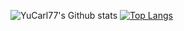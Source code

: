 <!-- 
- 🔭 I’m currently working on ...
- 🌱 I’m currently learning ...
- 👯 I’m looking to collaborate on ...
- 🤔 I’m looking for help with ...
- 💬 Ask me about ...
- 📫 How to reach me: ...
- 😄 Pronouns: ...
- ⚡ Fun fact: ...
-->
![YuCarl77's Github stats](https://github-readme-stats.vercel.app/api?username=yucarl77&show_icons=true&theme=dracula)
[![Top Langs](https://github-readme-stats.vercel.app/api/top-langs/?username=yucarl77&layout=compact)](https://github.com/anuraghazra/github-readme-stats)

